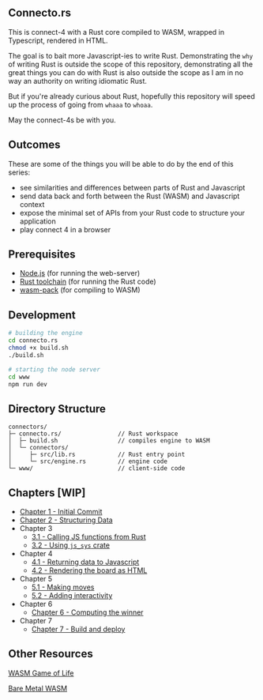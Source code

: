 ## Connecto.rs

This is connect-4 with a Rust core compiled to WASM, wrapped in Typescript, rendered in HTML.

The goal is to bait more Javascript-ies to write Rust.
Demonstrating the `why` of writing Rust is outside the scope of this repository, demonstrating all the great things you can do with Rust is also outside the scope as I am in no way an authority on writing idiomatic Rust.

But if you're already curious about Rust, hopefully this repository will speed up the process of going from `whaaa` to `whoaa`.

May the connect-4s be with you.

## Outcomes

These are some of the things you will be able to do by the end of this series:

- see similarities and differences between parts of Rust and Javascript
- send data back and forth between the Rust (WASM) and Javascript context
- expose the minimal set of APIs from your Rust code to structure your application
- play connect 4 in a browser

## Prerequisites

- [Node.js](https://nodejs.org/en/download) (for running the web-server)
- [Rust toolchain](https://www.rust-lang.org/tools/install) (for running the Rust code)
- [wasm-pack](https://drager.github.io/wasm-pack/installer/) (for compiling to WASM)

## Development

```bash
# building the engine
cd connecto.rs
chmod +x build.sh
./build.sh

# starting the node server
cd www
npm run dev
```

## Directory Structure

```
connectors/
├─ connecto.rs/                // Rust workspace
│  ├─ build.sh                 // compiles engine to WASM
│  └─ connectors/
│     ├─ src/lib.rs            // Rust entry point
│     └─ src/engine.rs         // engine code
└─ www/                        // client-side code
```

## Chapters [WIP]

- [Chapter 1 - Initial Commit](https://github.com/tauseefk/connectors/tree/making-connections)
- [Chapter 2 - Structuring Data](https://github.com/tauseefk/connectors/tree/data-as-enums)
- Chapter 3
  - [3.1 - Calling JS functions from Rust](https://github.com/tauseefk/connectors/tree/calling-home)
  - [3.2 - Using `js_sys` crate](https://github.com/tauseefk/connectors/tree/calling-home-again)
- Chapter 4
  - [4.1 - Returning data to Javascript](https://github.com/tauseefk/connectors/tree/returning-a-grid)
  - [4.2 - Rendering the board as HTML](https://github.com/tauseefk/connectors/tree/rendering-html-grid)
- Chapter 5
  - [5.1 - Making moves](https://github.com/tauseefk/connectors/tree/making-moves)
  - [5.2 - Adding interactivity](https://github.com/tauseefk/connectors/tree/interactivity)
- Chapter 6
  - [Chapter 6 - Computing the winner](https://github.com/tauseefk/connectors/tree/winning-move)
- Chapter 7
  - [Chapter 7 - Build and deploy](https://github.com/tauseefk/connectors/tree/deployment)

## Other Resources

[WASM Game of Life](https://rustwasm.github.io/book/game-of-life/introduction.html)

[Bare Metal WASM](https://cliffle.com/blog/bare-metal-wasm/)

